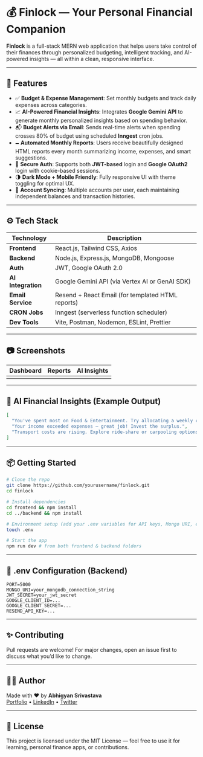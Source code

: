 # 💰 Finlock — Your Personal Financial Companion

**Finlock** is a full-stack MERN web application that helps users take control of their finances through personalized budgeting, intelligent tracking, and AI-powered insights — all within a clean, responsive interface.



---

## 🚀 Features

- ✅ **Budget & Expense Management**: Set monthly budgets and track daily expenses across categories.
- 📈 **AI-Powered Financial Insights**: Integrates **Google Gemini API** to generate monthly personalized insights based on spending behavior.
- 📬 **Budget Alerts via Email**: Sends real-time alerts when spending crosses 80% of budget using scheduled **Inngest** cron jobs.
- 🗕️ **Automated Monthly Reports**: Users receive beautifully designed HTML reports every month summarizing income, expenses, and smart suggestions.
- 🔐 **Secure Auth**: Supports both **JWT-based** login and **Google OAuth2** login with cookie-based sessions.
- 🌗 **Dark Mode + Mobile Friendly**: Fully responsive UI with theme toggling for optimal UX.
- 🔄 **Account Syncing**: Multiple accounts per user, each maintaining independent balances and transaction histories.

---

## ⚙️ Tech Stack

| Technology         | Description                                       |
| ------------------ | ------------------------------------------------- |
| **Frontend**       | React.js, Tailwind CSS, Axios                     |
| **Backend**        | Node.js, Express.js, MongoDB, Mongoose            |
| **Auth**           | JWT, Google OAuth 2.0                             |
| **AI Integration** | Google Gemini API (via Vertex AI or GenAI SDK)    |
| **Email Service**  | Resend + React Email (for templated HTML reports) |
| **CRON Jobs**      | Inngest (serverless function scheduler)           |
| **Dev Tools**      | Vite, Postman, Nodemon, ESLint, Prettier          |

---

## 📷 Screenshots

| Dashboard | Reports | AI Insights |
| --------- | ------- | ----------- |
|           |         |             |

---

## 🧠 AI Financial Insights (Example Output)

```json
[
  "You've spent most on Food & Entertainment. Try allocating a weekly cap.",
  "Your income exceeded expenses — great job! Invest the surplus.",
  "Transport costs are rising. Explore ride-share or carpooling options."
]
```

---

## 📦 Getting Started

```bash
# Clone the repo
git clone https://github.com/yourusername/finlock.git
cd finlock

# Install dependencies
cd frontend && npm install
cd ../backend && npm install

# Environment setup (add your .env variables for API keys, Mongo URI, etc.)
touch .env

# Start the app
npm run dev # from both frontend & backend folders
```

---

## 🔐 .env Configuration (Backend)

```env
PORT=5000
MONGO_URI=your_mongodb_connection_string
JWT_SECRET=your_jwt_secret
GOOGLE_CLIENT_ID=...
GOOGLE_CLIENT_SECRET=...
RESEND_API_KEY=...
```

---

## ✨ Contributing

Pull requests are welcome! For major changes, open an issue first to discuss what you’d like to change.

---

## 👨‍💼 Author

Made with ❤️ by **Abhigyan Srivastava**\
[Portfolio](https://your-portfolio.com) • [LinkedIn](https://linkedin.com/in/yourhandle) • [Twitter](https://twitter.com/yourhandle)

---

## 📄 License

This project is licensed under the MIT License — feel free to use it for learning, personal finance apps, or contributions.

